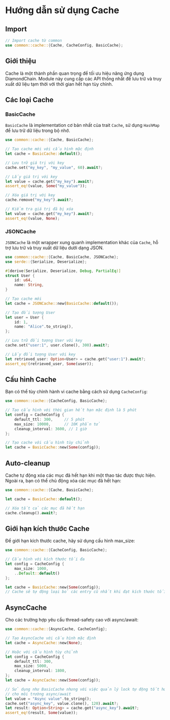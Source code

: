 # Hướng dẫn sử dụng Cache

## Import

```rust
// Import cache từ common
use common::cache::{Cache, CacheConfig, BasicCache};
```

## Giới thiệu
Cache là một thành phần quan trọng để tối ưu hiệu năng ứng dụng DiamondChain. Module này cung cấp 
các API thống nhất để lưu trữ và truy xuất dữ liệu tạm thời với thời gian hết hạn tùy chỉnh.

## Các loại Cache

### BasicCache
`BasicCache` là implementation cơ bản nhất của trait `Cache`, sử dụng `HashMap` để lưu trữ dữ liệu trong bộ nhớ.

```rust
use common::cache::{Cache, BasicCache};

// Tạo cache mới với cấu hình mặc định
let cache = BasicCache::default();

// Lưu trữ giá trị với key
cache.set("my_key", "my_value", 60).await?;

// Lấy giá trị với key
let value = cache.get("my_key").await?;
assert_eq!(value, Some("my_value"));

// Xóa giá trị với key
cache.remove("my_key").await?;

// Kiểm tra giá trị đã bị xóa
let value = cache.get("my_key").await?;
assert_eq!(value, None);
```

### JSONCache
`JSONCache` là một wrapper xung quanh implementation khác của `Cache`, hỗ trợ lưu trữ và truy xuất 
dữ liệu dưới dạng JSON.

```rust
use common::cache::{Cache, BasicCache, JSONCache};
use serde::{Serialize, Deserialize};

#[derive(Serialize, Deserialize, Debug, PartialEq)]
struct User {
    id: u64,
    name: String,
}

// Tạo cache mới
let cache = JSONCache::new(BasicCache::default());

// Tạo đối tượng User
let user = User {
    id: 1,
    name: "Alice".to_string(),
};

// Lưu trữ đối tượng User với key
cache.set("user:1", user.clone(), 300).await?;

// Lấy đối tượng User với key
let retrieved_user: Option<User> = cache.get("user:1").await?;
assert_eq!(retrieved_user, Some(user));
```

## Cấu hình Cache

Bạn có thể tùy chỉnh hành vi cache bằng cách sử dụng `CacheConfig`:

```rust
use common::cache::{CacheConfig, BasicCache};

// Tạo cấu hình với thời gian hết hạn mặc định là 5 phút
let config = CacheConfig {
    default_ttl: 300,     // 5 phút
    max_size: 10000,      // 10K phần tử
    cleanup_interval: 3600, // 1 giờ
};

// Tạo cache với cấu hình tùy chỉnh
let cache = BasicCache::new(Some(config));
```

## Auto-cleanup

Cache tự động xóa các mục đã hết hạn khi một thao tác được thực hiện. Ngoài ra, bạn có thể chủ động xóa các mục đã hết hạn:

```rust
use common::cache::{Cache, BasicCache};

let cache = BasicCache::default();

// Xóa tất cả các mục đã hết hạn
cache.cleanup().await?;
```

## Giới hạn kích thước Cache
Để giới hạn kích thước cache, hãy sử dụng cấu hình max_size:

```rust
use common::cache::{CacheConfig, BasicCache};

// Cấu hình với kích thước tối đa
let config = CacheConfig {
    max_size: 1000,
    ..Default::default()
};

let cache = BasicCache::new(Some(config));
// Cache sẽ tự động loại bỏ các entry cũ nhất khi đạt kích thước tối đa
```

## AsyncCache

Cho các trường hợp yêu cầu thread-safety cao với async/await:

```rust
use common::cache::{AsyncCache, CacheConfig};

// Tạo AsyncCache với cấu hình mặc định
let cache = AsyncCache::new(None);

// Hoặc với cấu hình tùy chỉnh
let config = CacheConfig {
    default_ttl: 300,
    max_size: 5000,
    cleanup_interval: 1800,
};
let cache = AsyncCache::new(Some(config));

// Sử dụng như BasicCache nhưng với việc quản lý lock tự động tốt hơn
// cho môi trường async/await
let value = "Async value".to_string();
cache.set("async_key", value.clone(), 120).await?;
let result: Option<String> = cache.get("async_key").await?;
assert_eq!(result, Some(value));
``` 